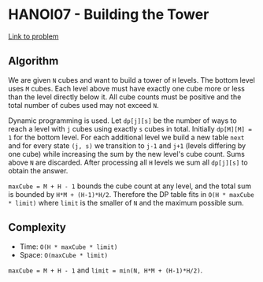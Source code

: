 # HANOI07 - Building the Tower

[Link to problem](https://www.spoj.com/problems/HANOI07/)

## Algorithm

We are given `N` cubes and want to build a tower of `H` levels. The bottom
level uses `M` cubes. Each level above must have exactly one cube more or less
than the level directly below it. All cube counts must be positive and the
total number of cubes used may not exceed `N`.

Dynamic programming is used. Let `dp[j][s]` be the number of ways to reach a
level with `j` cubes using exactly `s` cubes in total. Initially
`dp[M][M] = 1` for the bottom level. For each additional level we build a new
table `next` and for every state `(j, s)` we transition to `j-1` and `j+1`
(levels differing by one cube) while increasing the sum by the new level's
cube count. Sums above `N` are discarded. After processing all `H` levels we
sum all `dp[j][s]` to obtain the answer.

`maxCube = M + H - 1` bounds the cube count at any level, and the total sum is
bounded by `H*M + (H-1)*H/2`. Therefore the DP table fits in
`O(H * maxCube * limit)` where `limit` is the smaller of `N` and the maximum
possible sum.

## Complexity

- Time: `O(H * maxCube * limit)`
- Space: `O(maxCube * limit)`

`maxCube = M + H - 1` and `limit = min(N, H*M + (H-1)*H/2)`.
